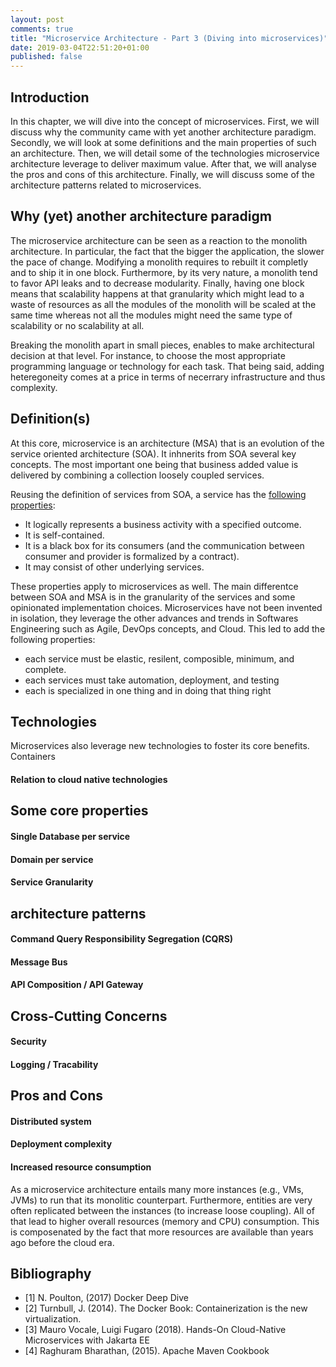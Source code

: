 ```yaml
---
layout: post
comments: true
title: "Microservice Architecture - Part 3 (Diving into microservices)"
date: 2019-03-04T22:51:20+01:00
published: false
---
```



## Introduction
In this chapter, we will dive into the concept of microservices. First, we will discuss why the community came with yet another architecture paradigm. Secondly, we will 
look at some definitions and the main properties of such an architecture. Then, we will detail some of the technologies microservice architecture leverage to deliver maximum value. 
After that, we will analyse the pros and cons of this architecture. Finally, we will discuss some of the architecture patterns related to microservices.


## Why (yet) another architecture paradigm
The microservice architecture can be seen as a reaction to the monolith architecture. In particular, the fact that the bigger the application, the slower the pace of change. 
Modifying a monolith requires to
rebuilt it completly and to ship it in one block. Furthermore, by its very nature, a monolith tend to favor API leaks and to decrease modularity. 
Finally, having one block means that scalability happens at
that granularity which might lead to a waste of resources as all the modules of the monolith will be scaled at the same time whereas not all the modules might 
need the same type of scalability or no scalability at all.

Breaking the monolith apart in small pieces, enables to make architectural decision at that level. For instance, to choose the most appropriate programming language or technology
for each task. That being said, adding  heteregoneity comes at a price in terms of necerrary infrastructure and thus complexity.

## Definition(s)
At this core, microservice is an architecture (MSA) that is an evolution of the service oriented architecture (SOA). It inhnerits from SOA several key concepts. The most important one being
that business added value is delivered by combining a collection loosely coupled services.

Reusing the definition of services from SOA, a service has the [following properties](https://en.wikipedia.org/wiki/Service-oriented_architecture):
- It logically represents a business activity with a specified outcome.
- It is self-contained.
- It is a black box for its consumers (and the communication between consumer and provider is formalized by a contract).
- It may consist of other underlying services.

These properties apply to microservices as well. The main differentce between SOA and MSA is in the granularity of the services and some opinionated implementation choices. 
Microservices have not been invented in isolation, they leverage the other advances and trends in Softwares Engineering such as Agile, DevOps concepts, and Cloud.
This led to add the following properties:
- each service must be elastic, resilent, composible, minimum, and complete.
- each services must take automation, deployment, and testing
- each is specialized in one thing and in doing that thing right



## Technologies
Microservices also leverage new technologies to foster its core benefits.
Containers
#### Relation to cloud native technologies


## Some core properties
#### Single Database per service
#### Domain per service
#### Service Granularity

## architecture patterns

#### Command Query Responsibility Segregation (CQRS)
#### Message Bus
#### API Composition / API Gateway

## Cross-Cutting Concerns
#### Security
#### Logging / Tracability

## Pros and Cons

#### Distributed system
#### Deployment complexity
#### Increased resource consumption
As a microservice architecture entails many more instances (e.g., VMs, JVMs) to run that its monolitic counterpart. Furthermore, entities are very often replicated between the instances (to increase loose coupling).
All of that lead to higher overall resources (memory and CPU) consumption. This is composenated by the fact that more resources are available than years ago before the cloud era.


## Bibliography
- [1] N. Poulton, (2017) Docker Deep Dive
- [2] Turnbull, J. (2014). The Docker Book: Containerization is the new virtualization. 
- [3] Mauro Vocale, Luigi Fugaro (2018). Hands-On Cloud-Native Microservices with Jakarta EE
- [4] Raghuram Bharathan, (2015). Apache Maven Cookbook